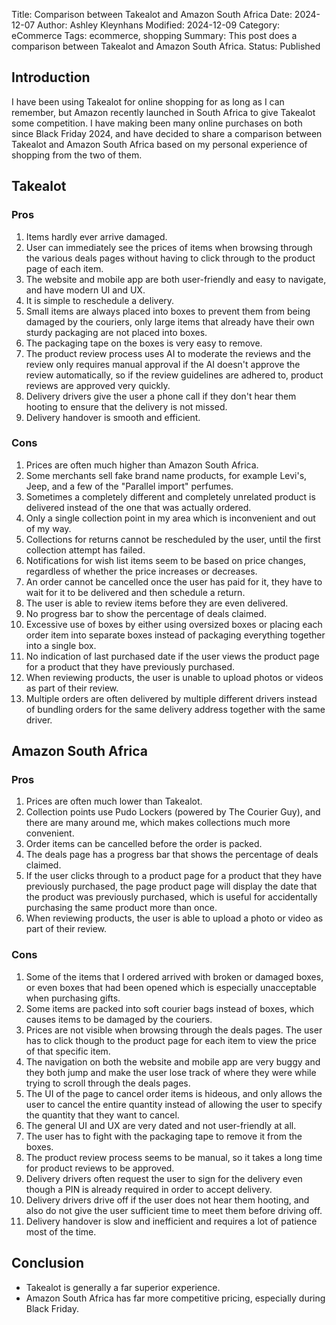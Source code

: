 Title: Comparison between Takealot and Amazon South Africa
Date: 2024-12-07
Author: Ashley Kleynhans
Modified: 2024-12-09
Category: eCommerce
Tags: ecommerce, shopping
Summary: This post does a comparison between Takealot and
    Amazon South Africa.
Status: Published


## Introduction

I have been using Takealot for online shopping for as long
as I can remember, but Amazon recently launched in South Africa
to give Takealot some competition.  I have making been many online
purchases on both since Black Friday 2024, and have decided to
share a comparison between Takealot and Amazon South Africa
based on my personal experience of shopping from the two
of them.

## Takealot

### Pros

1. Items hardly ever arrive damaged.
2. User can immediately see the prices of items when browsing
   through the various deals pages without having to click
   through to the product page of each item.
3. The website and mobile app are both user-friendly
   and easy to navigate, and have modern UI and UX.
4. It is simple to reschedule a delivery.
5. Small items are always placed into boxes to prevent them
   from being damaged by the couriers, only large items
   that already have their own sturdy packaging are not
   placed into boxes.
6. The packaging tape on the boxes is very easy to remove.
7. The product review process uses AI to moderate the reviews
   and the review only requires manual approval if the AI
   doesn't approve the review automatically, so if the
   review guidelines are adhered to, product reviews are
   approved very quickly.
8. Delivery drivers give the user a phone call if they
   don't hear them hooting to ensure that the delivery is
   not missed.
9. Delivery handover is smooth and efficient.

### Cons

1.  Prices are often much higher than Amazon South Africa.
2.  Some merchants sell fake brand name products, for example
    Levi's, Jeep, and a few of the "Parallel import"
    perfumes.
3.  Sometimes a completely different and completely unrelated
    product is delivered instead of the one that was actually
    ordered.
4.  Only a single collection point in my area which is inconvenient
    and out of my way.
5.  Collections for returns cannot be rescheduled by the user,
    until the first collection attempt has failed.
6.  Notifications for wish list items seem to be based on price
    changes, regardless of whether the price increases or decreases.
7.  An order cannot be cancelled once the user has paid for it,
    they have to wait for it to be delivered and then schedule
    a return.
8.  The user is able to review items before they are even
    delivered.
9.  No progress bar to show the percentage of deals claimed.
10. Excessive use of boxes by either using oversized boxes or
    placing each order item into separate boxes instead of
    packaging everything together into a single box.
11. No indication of last purchased date if the user views
    the product page for a product that they have previously
    purchased.
12. When reviewing products, the user is unable to upload
    photos or videos as part of their review.
13. Multiple orders are often delivered by multiple different
    drivers instead of bundling orders for the same delivery
    address together with the same driver.

## Amazon South Africa

### Pros

1. Prices are often much lower than Takealot.
2. Collection points use Pudo Lockers (powered by The Courier
   Guy), and there are many around me, which makes collections
   much more convenient.
3. Order items can be cancelled before the order is packed.
4. The deals page has a progress bar that shows the percentage
   of deals claimed.
5. If the user clicks through to a product page for a product
   that they have previously purchased, the page product page
   will display the date that the product was previously
   purchased, which is useful for accidentally purchasing the
   same product more than once.
6. When reviewing products, the user is able to upload a photo
   or video as part of their review.

### Cons

1.  Some of the items that I ordered arrived with
    broken or damaged boxes, or even boxes that had been opened
    which is especially unacceptable when purchasing gifts.
2.  Some items are packed into soft courier bags instead of
    boxes, which causes items to be damaged by the couriers.
3.  Prices are not visible when browsing through the deals
    pages.  The user has to click though to the product page
    for each item to view the price of that specific item.
4.  The navigation on both the website and mobile app are very
    buggy and they both jump and make the user lose track of
    where they were while trying to scroll through the 
    deals pages.
5.  The UI of the page to cancel order items is hideous,
    and only allows the user to cancel the entire quantity
    instead of allowing the user to specify the quantity that
    they want to cancel.
6.  The general UI and UX are very dated and not user-friendly
    at all.
7.  The user has to fight with the packaging tape to remove it
    from the boxes.
8.  The product review process seems to be manual, so it takes
    a long time for product reviews to be approved.
9.  Delivery drivers often request the user to sign for the
    delivery even though a PIN is already required in order
    to accept delivery.
10. Delivery drivers drive off if the user does not hear them
    hooting, and also do not give the user sufficient time to
    meet them before driving off.
11. Delivery handover is slow and inefficient and requires
    a lot of patience most of the time.

## Conclusion

- Takealot is generally a far superior experience.
- Amazon South Africa has far more competitive pricing,
  especially during Black Friday.
